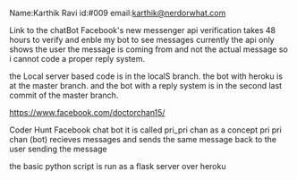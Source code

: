 Name:Karthik Ravi
id:#009
email:karthik@nerdorwhat.com


Link to the chatBot
Facebook's new messenger api verification takes 48 hours to verify and enble my bot to see messages currently the api only shows the user the message is coming from and not the actual message so i cannot code a proper reply system.

the Local server based code is in the localS branch.
the bot with heroku is at the master branch. 
and the bot with a reply system is in the second last commit of the master branch.

https://www.facebook.com/doctorchan15/

Coder Hunt Facebook chat bot
it is called pri_pri chan
as a concept pri pri chan (bot) recieves messages and sends
the same message back to the user sending the message

the  basic python script is run as a flask server over heroku
